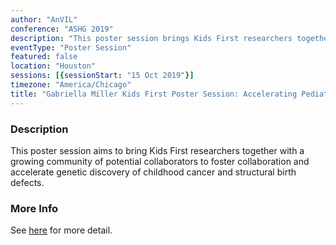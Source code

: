 ```yaml
---
author: "AnVIL"
conference: "ASHG 2019"
description: "This poster session brings Kids First researchers together with a growing community of potential collaborators to foster collaboration and accelerate genetic discovery of childhood cancer and structural birth defects."
eventType: "Poster Session"
featured: false
location: "Houston"
sessions: [{sessionStart: "15 Oct 2019"}]
timezone: "America/Chicago"
title: "Gabriella Miller Kids First Poster Session: Accelerating Pediatric Genomics Research through Collaboration"
---
```


<event-hero></event-hero>

### Description
This poster session aims to bring Kids First researchers together with a growing community of potential collaborators to foster collaboration and accelerate genetic discovery of childhood cancer and structural birth defects.

### More Info
See [here](https://www.eventbrite.com/e/kids-first-poster-session-accelerating-pediatric-genomics-research-through-collaboration-tickets-65121015711) for more detail.
